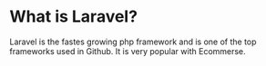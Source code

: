 # What is Laravel?
Laravel is the fastes growing php framework and is one of the top frameworks used in Github. It is very popular with Ecommerse.